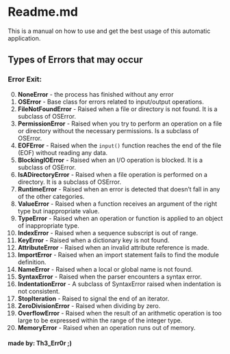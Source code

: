 # Readme.md

This is a manual on how to use and get the best usage of this automatic application.

## Types of Errors that may occur

### Error Exit:
0. **NoneError** - the process has finished without any error
1. **OSError** - Base class for errors related to input/output operations.
2. **FileNotFoundError** - Raised when a file or directory is not found. It is a subclass of OSError.
3. **PermissionError** - Raised when you try to perform an operation on a file or directory without the necessary permissions. Is a subclass of OSError.
4. **EOFError** - Raised when the `input()` function reaches the end of the file (EOF) without reading any data.
5. **BlockingIOError** - Raised when an I/O operation is blocked. It is a subclass of OSError.
6. **IsADirectoryError** - Raised when a file operation is performed on a directory. It is a subclass of OSError.
7. **RuntimeError** - Raised when an error is detected that doesn’t fall in any of the other categories.
8. **ValueError** - Raised when a function receives an argument of the right type but inappropriate value.
9. **TypeError** - Raised when an operation or function is applied to an object of inappropriate type.
10. **IndexError** - Raised when a sequence subscript is out of range.
11. **KeyError** - Raised when a dictionary key is not found.
12. **AttributeError** - Raised when an invalid attribute reference is made.
13. **ImportError** - Raised when an import statement fails to find the module definition.
14. **NameError** - Raised when a local or global name is not found.
15. **SyntaxError** - Raised when the parser encounters a syntax error.
16. **IndentationError** - A subclass of SyntaxError raised when indentation is not consistent.
17. **StopIteration** - Raised to signal the end of an iterator.
18. **ZeroDivisionError** - Raised when dividing by zero.
19. **OverflowError** - Raised when the result of an arithmetic operation is too large to be expressed within the range of the integer type.
20. **MemoryError** - Raised when an operation runs out of memory.

#### made by: Th3_Err0r ;)